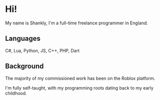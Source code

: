 # Hi!
My name is Shankly, I'm a full-time freelance programmer in England.

## Languages
C#, Lua, Python, JS, C++, PHP, Dart

## Background
The majority of my commissioned work has been on the Roblox platform.

I'm fully self-taught, with my programming roots dating back to my early childhood.
